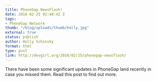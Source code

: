 ```yaml
---
title: PhoneGap NewsFlash!
date: 2016-02-25 02:48:42 Z
tags:
- PhoneGap Network
thumb: "/blog/uploads/thumb/holly.jpg"
external: true
status: publish
author: Holly Schinsky
format: html
type: post
link: http://devgirl.org/2016/02/25/phonegap-newsflash/
---
```


There have been some significant updates in PhoneGap land recently in case you missed them. Read this post to find out more.
